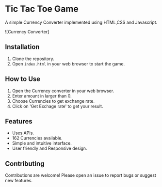 # Tic Tac Toe Game

A simple Currency Converter implemented using HTML,CSS and Javascript.

![Currency Converter]

## Installation

1. Clone the repository.
2. Open `index.html` in your web browser to start the game.

## How to Use

1. Open the Currency converter in your web browser.
2. Enter amount in larger than 0.
3. Choose Currencies to get exchange rate.
4. Click on 'Get Exchage rate' to get your result.

## Features
- Uses APIs.
- 162 Currencies available.
- Simple and intuitive interface.
- User friendly and Responsive design.

## Contributing

Contributions are welcome! Please open an issue to report bugs or suggest new features.
